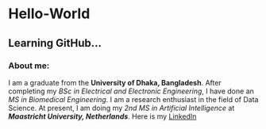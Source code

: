 # Hello-World
## Learning GitHub...
### About me:
I am a graduate from the **University of Dhaka, Bangladesh**. After completing my *BSc in Electrical and Electronic Engineering*, I have done an *MS in Biomedical Engineering*. I am a research enthusiast in the field of Data Science. At present, I am doing my *2nd MS in Artificial Intelligence* at ***Maastricht University, Netherlands***.
Here is my [LinkedIn](https://www.linkedin.com/in/amirul-karim-tanim-6b4872b4/)
